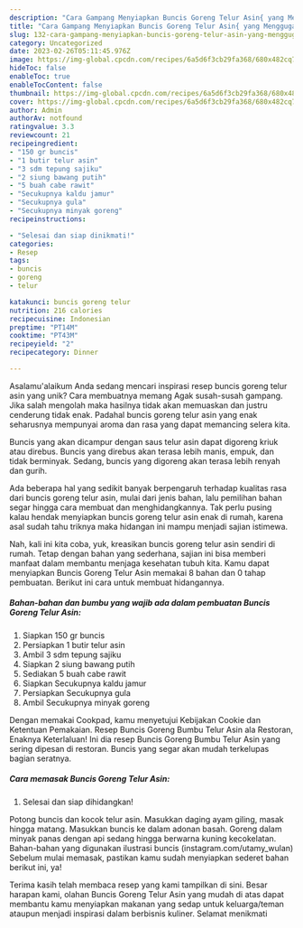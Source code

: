 ```yaml
---
description: "Cara Gampang Menyiapkan Buncis Goreng Telur Asin{ yang Menggugah Selera"
title: "Cara Gampang Menyiapkan Buncis Goreng Telur Asin{ yang Menggugah Selera"
slug: 132-cara-gampang-menyiapkan-buncis-goreng-telur-asin-yang-menggugah-selera
category: Uncategorized
date: 2023-02-26T05:11:45.976Z
image: https://img-global.cpcdn.com/recipes/6a5d6f3cb29fa368/680x482cq70/buncis-goreng-telur-asin-foto-resep-utama.jpg
hideToc: false
enableToc: true
enableTocContent: false
thumbnail: https://img-global.cpcdn.com/recipes/6a5d6f3cb29fa368/680x482cq70/buncis-goreng-telur-asin-foto-resep-utama.jpg
cover: https://img-global.cpcdn.com/recipes/6a5d6f3cb29fa368/680x482cq70/buncis-goreng-telur-asin-foto-resep-utama.jpg
author: Admin
authorAv: notfound
ratingvalue: 3.3
reviewcount: 21
recipeingredient:
- "150 gr buncis"
- "1 butir telur asin"
- "3 sdm tepung sajiku"
- "2 siung bawang putih"
- "5 buah cabe rawit"
- "Secukupnya kaldu jamur"
- "Secukupnya gula"
- "Secukupnya minyak goreng"
recipeinstructions:

- "Selesai dan siap dinikmati!"
categories:
- Resep
tags:
- buncis
- goreng
- telur

katakunci: buncis goreng telur 
nutrition: 216 calories
recipecuisine: Indonesian
preptime: "PT14M"
cooktime: "PT43M"
recipeyield: "2"
recipecategory: Dinner

---
```



Asalamu'alaikum Anda sedang mencari inspirasi resep buncis goreng telur asin yang unik? Cara membuatnya memang Agak susah-susah gampang. Jika salah mengolah maka hasilnya tidak akan memuaskan dan justru cenderung tidak enak. Padahal buncis goreng telur asin yang enak seharusnya mempunyai aroma dan rasa yang dapat memancing selera kita.


Buncis yang akan dicampur dengan saus telur asin dapat digoreng kriuk atau direbus. Buncis yang direbus akan terasa lebih manis, empuk, dan tidak berminyak. Sedang, buncis yang digoreng akan terasa lebih renyah dan gurih.

Ada beberapa hal yang sedikit banyak berpengaruh terhadap kualitas rasa dari buncis goreng telur asin, mulai dari jenis bahan, lalu pemilihan bahan segar hingga cara membuat dan menghidangkannya. Tak perlu pusing kalau hendak menyiapkan buncis goreng telur asin enak di rumah, karena asal sudah tahu triknya maka hidangan ini mampu menjadi sajian istimewa.


Nah, kali ini kita coba, yuk, kreasikan buncis goreng telur asin sendiri di rumah. Tetap dengan bahan yang sederhana, sajian ini bisa memberi manfaat dalam membantu menjaga kesehatan tubuh kita. Kamu dapat menyiapkan Buncis Goreng Telur Asin memakai 8 bahan dan 0 tahap pembuatan. Berikut ini cara untuk membuat hidangannya.

<!--inarticleads1-->

##### Bahan-bahan dan bumbu yang wajib ada dalam pembuatan Buncis Goreng Telur Asin:

1. Siapkan 150 gr buncis
1. Persiapkan 1 butir telur asin
1. Ambil 3 sdm tepung sajiku
1. Siapkan 2 siung bawang putih
1. Sediakan 5 buah cabe rawit
1. Siapkan Secukupnya kaldu jamur
1. Persiapkan Secukupnya gula
1. Ambil Secukupnya minyak goreng


Dengan memakai Cookpad, kamu menyetujui Kebijakan Cookie dan Ketentuan Pemakaian. Resep Buncis Goreng Bumbu Telur Asin ala Restoran, Enaknya Keterlaluan! Ini dia resep Buncis Goreng Bumbu Telur Asin yang sering dipesan di restoran. Buncis yang segar akan mudah terkelupas bagian seratnya. 

<!--inarticleads2-->

##### Cara memasak Buncis Goreng Telur Asin:


1. Selesai dan siap dihidangkan!

Potong buncis dan kocok telur asin. Masukkan daging ayam giling, masak hingga matang. Masukkan buncis ke dalam adonan basah. Goreng dalam minyak panas dengan api sedang hingga berwarna kuning kecokelatan. Bahan-bahan yang digunakan ilustrasi buncis (instagram.com/utamy_wulan) Sebelum mulai memasak, pastikan kamu sudah menyiapkan sederet bahan berikut ini, ya! 

Terima kasih telah membaca resep yang kami tampilkan di sini. Besar harapan kami, olahan Buncis Goreng Telur Asin yang mudah di atas dapat membantu kamu menyiapkan makanan yang sedap untuk keluarga/teman ataupun menjadi inspirasi dalam berbisnis kuliner. Selamat menikmati
